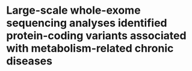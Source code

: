 # Large-scale whole-exome sequencing analyses identified protein-coding variants associated with metabolism-related chronic diseases
